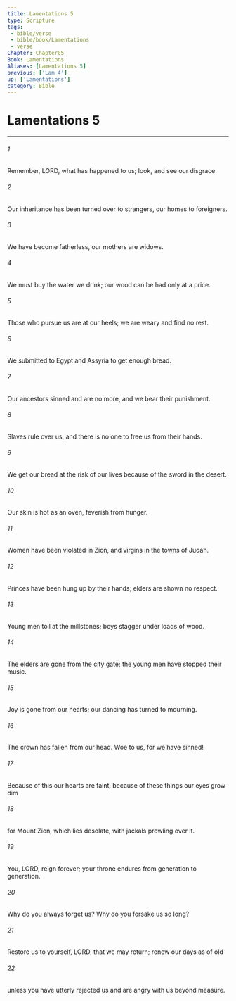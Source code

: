 ```yaml
---
title: Lamentations 5
type: Scripture
tags:
 - bible/verse
 - bible/book/Lamentations
 - verse
Chapter: Chapter05
Book: Lamentations
Aliases: [Lamentations 5]
previous: ['Lam 4']
up: ['Lamentations']
category: Bible
---
```

# Lamentations 5

***


###### 1 
Remember, LORD, what has happened to us; look, and see our disgrace. 

###### 2 
Our inheritance has been turned over to strangers, our homes to foreigners. 

###### 3 
We have become fatherless, our mothers are widows. 

###### 4 
We must buy the water we drink; our wood can be had only at a price. 

###### 5 
Those who pursue us are at our heels; we are weary and find no rest. 

###### 6 
We submitted to Egypt and Assyria to get enough bread. 

###### 7 
Our ancestors sinned and are no more, and we bear their punishment. 

###### 8 
Slaves rule over us, and there is no one to free us from their hands. 

###### 9 
We get our bread at the risk of our lives because of the sword in the desert. 

###### 10 
Our skin is hot as an oven, feverish from hunger. 

###### 11 
Women have been violated in Zion, and virgins in the towns of Judah. 

###### 12 
Princes have been hung up by their hands; elders are shown no respect. 

###### 13 
Young men toil at the millstones; boys stagger under loads of wood. 

###### 14 
The elders are gone from the city gate; the young men have stopped their music. 

###### 15 
Joy is gone from our hearts; our dancing has turned to mourning. 

###### 16 
The crown has fallen from our head. Woe to us, for we have sinned! 

###### 17 
Because of this our hearts are faint, because of these things our eyes grow dim 

###### 18 
for Mount Zion, which lies desolate, with jackals prowling over it. 

###### 19 
You, LORD, reign forever; your throne endures from generation to generation. 

###### 20 
Why do you always forget us? Why do you forsake us so long? 

###### 21 
Restore us to yourself, LORD, that we may return; renew our days as of old 

###### 22 
unless you have utterly rejected us and are angry with us beyond measure. 
